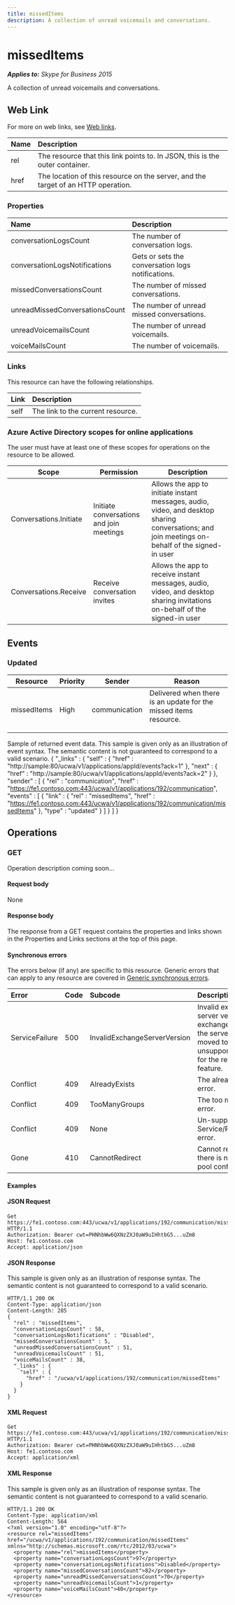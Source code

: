 ```yaml
---
title: missedItems
description: A collection of unread voicemails and conversations.
---
```


# missedItems

 _**Applies to:** Skype for Business 2015_


A collection of unread voicemails and conversations.
            

## Web Link
<a name = "sectionSection0"> </a>

For more on web links, see [Web links](WebLinks.md).


|**Name**|**Description**|
|:-----|:-----|
|rel|The resource that this link points to. In JSON, this is the outer container.|
|href|The location of this resource on the server, and the target of an HTTP operation.|

### Properties



|**Name**|**Description**|
|:-----|:-----|
|conversationLogsCount|The number of conversation logs.|
|conversationLogsNotifications|Gets or sets the conversation logs notifications.|
|missedConversationsCount|The number of missed conversations.|
|unreadMissedConversationsCount|The number of unread missed conversations.|
|unreadVoicemailsCount|The number of unread voicemails.|
|voiceMailsCount|The number of voicemails.|

### Links



This resource can have the following relationships.

|**Link**|**Description**|
|:-----|:-----|
|self|The link to the current resource.|

### Azure Active Directory scopes for online applications



The user must have at least one of these scopes for operations on the resource to be allowed.

| **Scope** | **Permission** | **Description** |
| ----- | ----- | ----- |
| Conversations.Initiate | Initiate conversations and join meetings | Allows the app to initiate instant messages, audio, video, and desktop sharing conversations; and join meetings on-behalf of the signed-in user |
| Conversations.Receive | Receive conversation invites | Allows the app to receive instant messages, audio, video, and desktop sharing invitations on-behalf of the signed-in user |

## Events
<a name="sectionSection2"></a>

### Updated



| **Resource** | **Priority** | **Sender** | **Reason** |
| ----- | ----- | ----- | ----- |
| missedItems | High | communication | Delivered when there is an update for the missed items resource.</p><p></p> |

Sample of returned event data.
This sample is given only as an illustration of event syntax. The semantic content is not guaranteed to correspond to a valid scenario.
{
  "_links" : {
    "self" : {
      "href" : "http://sample:80/ucwa/v1/applications/appId/events?ack=1"
    },
    "next" : {
      "href" : "http://sample:80/ucwa/v1/applications/appId/events?ack=2"
    }
  },
  "sender" : [
    {
      "rel" : "communication",
      "href" : "https://fe1.contoso.com:443/ucwa/v1/applications/192/communication",
      "events" : [
        {
          "link" : {
            "rel" : "missedItems",
            "href" : "https://fe1.contoso.com:443/ucwa/v1/applications/192/communication/missedItems"
          },
          "type" : "updated"
        }
      ]
    }
  ]
}


## Operations



<a name="sectionSection2"></a>

### GET




Operation description coming soon...

#### Request body



None


#### Response body



The response from a GET request contains the properties and links shown in the Properties and Links sections at the top of this page.

#### Synchronous errors



The errors below (if any) are specific to this resource. Generic errors that can apply to any resource are covered in [Generic synchronous errors](GenericSynchronousErrors.md).

|**Error**|**Code**|**Subcode**|**Description**|
|:-----|:-----|:-----|:-----|
|ServiceFailure|500|InvalidExchangeServerVersion|Invalid exchange server version.The exchange mailbox of the server might have moved to an unsupported version for the required feature.|
|Conflict|409|AlreadyExists|The already exists error.|
|Conflict|409|TooManyGroups|The too many groups error.|
|Conflict|409|None|Un-supported Service/Resource/API error.|
|Gone|410|CannotRedirect|Cannot redirect since there is no back up pool configured.|

#### Examples




#### JSON Request




```
Get https://fe1.contoso.com:443/ucwa/v1/applications/192/communication/missedItems HTTP/1.1
Authorization: Bearer cwt=PHNhbWw6QXNzZXJ0aW9uIHhtbG5...uZm8
Host: fe1.contoso.com
Accept: application/json

```


#### JSON Response



This sample is given only as an illustration of response syntax. The semantic content is not guaranteed to correspond to a valid scenario.
```
HTTP/1.1 200 OK
Content-Type: application/json
Content-Length: 285
{
  "rel" : "missedItems",
  "conversationLogsCount" : 58,
  "conversationLogsNotifications" : "Disabled",
  "missedConversationsCount" : 5,
  "unreadMissedConversationsCount" : 51,
  "unreadVoicemailsCount" : 51,
  "voiceMailsCount" : 38,
  "_links" : {
    "self" : {
      "href" : "/ucwa/v1/applications/192/communication/missedItems"
    }
  }
}
```


#### XML Request




```
Get https://fe1.contoso.com:443/ucwa/v1/applications/192/communication/missedItems HTTP/1.1
Authorization: Bearer cwt=PHNhbWw6QXNzZXJ0aW9uIHhtbG5...uZm8
Host: fe1.contoso.com
Accept: application/xml

```


#### XML Response



This sample is given only as an illustration of response syntax. The semantic content is not guaranteed to correspond to a valid scenario.
```
HTTP/1.1 200 OK
Content-Type: application/xml
Content-Length: 564
<?xml version="1.0" encoding="utf-8"?>
<resource rel="missedItems" href="/ucwa/v1/applications/192/communication/missedItems" xmlns="http://schemas.microsoft.com/rtc/2012/03/ucwa">
  <property name="rel">missedItems</property>
  <property name="conversationLogsCount">97</property>
  <property name="conversationLogsNotifications">Disabled</property>
  <property name="missedConversationsCount">82</property>
  <property name="unreadMissedConversationsCount">70</property>
  <property name="unreadVoicemailsCount">1</property>
  <property name="voiceMailsCount">40</property>
</resource>
```


